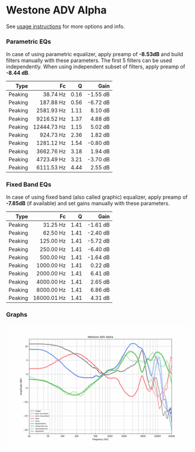 # Westone ADV Alpha
See [usage instructions](https://github.com/jaakkopasanen/AutoEq#usage) for more options and info.

### Parametric EQs
In case of using parametric equalizer, apply preamp of **-8.53dB** and build filters manually
with these parameters. The first 5 filters can be used independently.
When using independent subset of filters, apply preamp of **-8.44 dB**.

| Type    | Fc          |    Q | Gain     |
|--------:|------------:|-----:|---------:|
| Peaking | 38.74 Hz    | 0.16 | -1.55 dB |
| Peaking | 187.88 Hz   | 0.56 | -6.72 dB |
| Peaking | 2581.93 Hz  | 1.11 | 8.10 dB  |
| Peaking | 9216.52 Hz  | 1.37 | 4.88 dB  |
| Peaking | 12444.73 Hz | 1.15 | 5.02 dB  |
| Peaking | 924.73 Hz   | 2.36 | 1.82 dB  |
| Peaking | 1281.12 Hz  | 1.54 | -0.80 dB |
| Peaking | 3662.76 Hz  | 3.18 | 1.94 dB  |
| Peaking | 4723.49 Hz  | 3.21 | -3.70 dB |
| Peaking | 6111.53 Hz  | 4.44 | 2.55 dB  |

### Fixed Band EQs
In case of using fixed band (also called graphic) equalizer, apply preamp of **-7.85dB**
(if available) and set gains manually with these parameters.

| Type    | Fc          |    Q | Gain     |
|--------:|------------:|-----:|---------:|
| Peaking | 31.25 Hz    | 1.41 | -1.61 dB |
| Peaking | 62.50 Hz    | 1.41 | -2.40 dB |
| Peaking | 125.00 Hz   | 1.41 | -5.72 dB |
| Peaking | 250.00 Hz   | 1.41 | -6.40 dB |
| Peaking | 500.00 Hz   | 1.41 | -1.64 dB |
| Peaking | 1000.00 Hz  | 1.41 | 0.22 dB  |
| Peaking | 2000.00 Hz  | 1.41 | 6.41 dB  |
| Peaking | 4000.00 Hz  | 1.41 | 2.65 dB  |
| Peaking | 8000.00 Hz  | 1.41 | 6.86 dB  |
| Peaking | 16000.01 Hz | 1.41 | 4.31 dB  |

### Graphs
![](./Westone%20ADV%20Alpha.png)